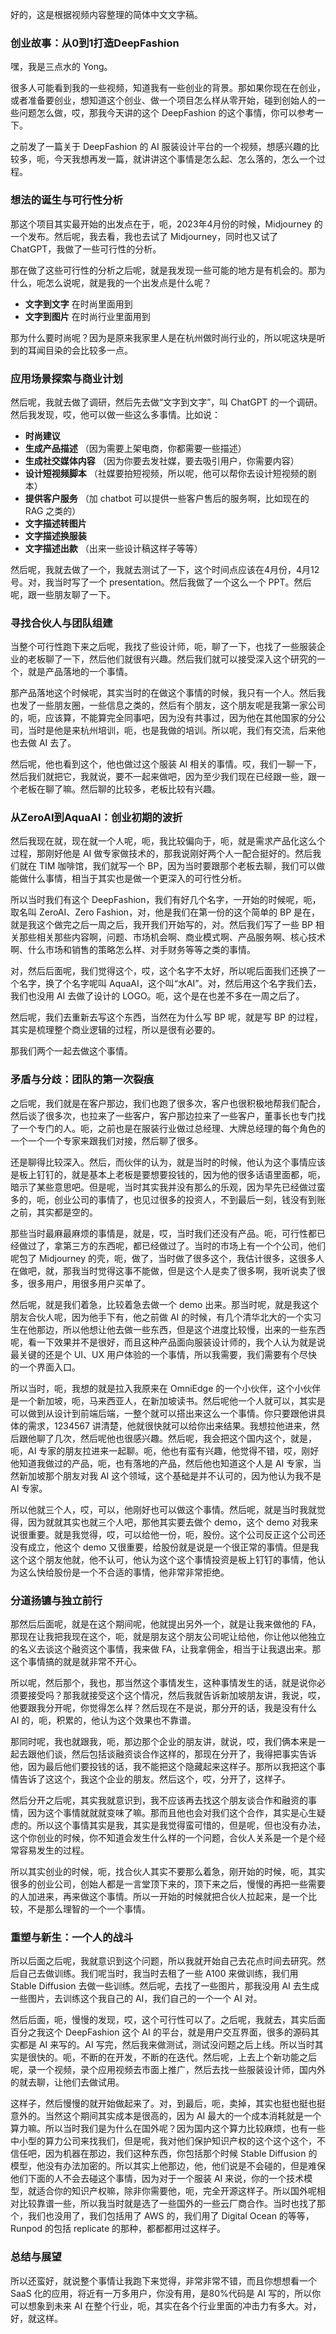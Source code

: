好的，这是根据视频内容整理的简体中文文字稿。

### 创业故事：从0到1打造DeepFashion

嘿，我是三点水的 Yong。

很多人可能看到我的一些视频，知道我有一些创业的背景。那如果你现在在创业，或者准备要创业，想知道这个创业、做一个项目怎么样从零开始，碰到创始人的一些问题怎么做，哎，那我今天讲的这个 DeepFashion 的这个事情，你可以参考一下。

之前发了一篇关于 DeepFashion 的 AI 服装设计平台的一个视频，想感兴趣的比较多，呃，今天我想再发一篇，就讲讲这个事情是怎么起、怎么落的，怎么一个过程。

### 想法的诞生与可行性分析

那这个项目其实最开始的出发点在于，呃，2023年4月份的时候，Midjourney 的一个发布。然后呢，我去看，我也去试了 Midjourney，同时也又试了 ChatGPT，我做了一些可行性的分析。

那在做了这些可行性的分析之后呢，就是我发现一些可能的地方是有机会的。那为什么，呃怎么说呢，就是我的一个出发点是什么呢？

*   **文字到文字** 在时尚里面用到
*   **文字到图片** 在时尚行业里面用到

那为什么要时尚呢？因为是原来我家里人是在杭州做时尚行业的，所以呢这块是听到的耳闻目染的会比较多一点。

### 应用场景探索与商业计划

然后呢，我就去做了调研，然后先去做“文字到文字”，叫 ChatGPT 的一个调研。然后我发现，哎，他可以做一些这么多事情。比如说：

*   **时尚建议**
*   **生成产品描述** （因为需要上架电商，你都需要一些描述）
*   **生成社交媒体内容** （因为你要去发社媒，要去吸引用户，你需要内容）
*   **设计短视频脚本** （社媒要拍短视频，所以呢，他可以帮你去设计短视频的剧本）
*   **提供客户服务** （加 chatbot 可以提供一些客户售后的服务啊，比如现在的 RAG 之类的）
*   **文字描述转图片**
*   **文字描述换服装**
*   **文字描述出款** （出来一些设计稿这样子等等）

然后呢，我就去做了一个，我就去测试了一下，这个时间点应该在4月份，4月12号。对，我当时写了一个 presentation。然后我做了一个这么一个 PPT。然后呢，跟一些朋友聊了一下。

### 寻找合伙人与团队组建

当整个可行性跑下来之后呢，我找了些设计师，呃，聊了一下，也找了一些服装企业的老板聊了一下，然后他们就很有兴趣。然后我们就可以接受深入这个研究的一个，就是产品落地的一个事情。

那产品落地这个时候呢，其实当时的在做这个事情的时候，我只有一个人。然后我也发了一些朋友圈，一些信息之类的，然后有个朋友，这个朋友呢是我第一家公司的，呃，应该算，不能算完全同事吧，因为没有共事过，因为他在其他国家的分公司，当时是他是来杭州培训，呃，也是我做的培训。所以呢，我们有交流，后来他也去做 AI 去了。

然后呢，他也看到这个，他也做过这个服装 AI 相关的事情。哎，我们一聊一下，然后我们就把它，我就说，要不一起来做吧，因为至少我们现在已经跟一些，跟一个老板在聊了嘛。然后聊的比较多，老板比较有兴趣。

### 从ZeroAI到AquaAI：创业初期的波折

然后我现在就，现在就一个人呢，呃，我比较偏向于，呃，就是需求产品化这么个过程，那刚好他是 AI 做专家做技术的，那我说刚好两个人一配合挺好的。然后我们就在 TIM 咖啡馆，我们就写一个 BP，因为当时要跟那个老板去聊，我们可以做能做什么事情，相当于其实也是做一个更深入的可行性分析。

所以当时我们有这个 DeepFashion，我们有好几个名字，一开始的时候呢，呃，取名叫 ZeroAI、Zero Fashion，对，他是我们在第一份的这个简单的 BP 是在，就是我这个做完之后一周之后，我开我们开始写的，对。然后我们写了一些 BP 相关那些相关那些内容啊，问题、市场机会啊、商业模式啊、产品服务啊、核心技术啊、什么市场和销售的策略怎么样、对手财务等等之类的事情。

对，然后后面呢，我们觉得这个，哎，这个名字不太好，所以呢后面我们还换了一个名字，换了个名字呢叫 AquaAI，这个叫“水AI”。对，然后用这个名字我们去，我们也没用 AI 去做了设计的 LOGO。呃，这个是在也差不多在一周之后了。

然后呢，我们去重新去写这个东西，当然在为什么写 BP 呢，就是写 BP 的过程，其实是梳理整个商业逻辑的过程，所以是很有必要的。

那我们两个一起去做这个事情。

### 矛盾与分歧：团队的第一次裂痕

之后呢，我们就是在客户那边，我们也跑了很多次，客户也很积极地帮我们配合，然后谈了很多次，也拉来了一些客户，客户那边拉来了一些客户，董事长也专门找了一个专门的人。呃，之前也是在服装行业做过总经理、大牌总经理的每个角色的一个一个一个专家来跟我们对接，然后聊了很多。

还是聊得比较深入。然后，而伙伴的认为，就是当时的时候，他认为这个事情应该是板上钉钉的，就是基本上老板是要想要投钱的，因为他的很多话语里面都，呃，暗示了某些意思吧。但是呢，当时其实我并没有那么的乐观，因为早先已经做过蛮多的，呃，创业公司的事情了，也见过很多的投资人，不到最后一刻，钱没有到账之前，其实都是空的。

那些当时最麻最麻烦的事情是，就是，哎，当时我们还没有产品。呃，可行性都已经做过了，拿第三方的东西呢，都已经做过了。当时的市场上有一个个公司，他们呢包了 Midjourney 的壳，呃，做了，当时做了很多这个，我估计很多，这很多人在做吧，就，那我当时觉得这事不能做，但是这个人是卖了很多啊，我听说卖了很多，很多用户，用很多用户买单了。

然后呢，就是我们着急，比较着急去做一个 demo 出来。那当时呢，就是我这个朋友合伙人呢，因为他手下有，他之前做 AI 的时候，有几个清华北大的一个实习生在他那边，所以他想让他去做一些东西，但是这个进度比较慢，出来的一些东西呢，看一下效果并不是很好，而且这种产品面向服装设计师的，我个人认为就是说最关键的还是个 UI、UX 用户体验的一个事情，所以我需要，我们需要有个尽快的一个界面入口。

所以当时，呃，我想的就是拉入我原来在 OmniEdge 的一个小伙伴，这个小伙伴是一个新加坡，呃，马来西亚人，在新加坡读书。然后呢他一个人就可以，其实是可以做到从设计到前端后端，一整个就可以搭出来这么一个事情。你只要跟他讲具体的需求，1234567 讲清楚，他就很快就可以给你出来结果。我想拉他进来，然后跟他聊了几次，然后呢他也很感兴趣。然后呢，我会把这个国内这个，就是，呃，AI 专家的朋友拉进来一起聊。呃，他也有蛮有兴趣，他觉得不错，哎，刚好他知道我做过的产品，呃，也有落地的产品，然后他也知道这个人是 AI 专家，当然新加坡那个朋友对我 AI 这个领域，这个基础是并不认可的，因为他认为我不是 AI 专家。

所以他就三个人，哎，可以，他刚好也可以做这个事情。然后呢，就是当时我就觉得，因为就就其实也就三个人吧，那他其实要去做个 demo，这个 demo 对我来说很重要。就是我觉得，哎，可以给他一份，呃，股份。这个公司反正这个公司还没有成立，他这个 demo 又很重要，给股份就是说是一个很正常的事情。但是我这个这个朋友他就，他不认可，他认为这个这个事情投资是板上钉钉的事情，他认为这么快给股份是一个不合适的事情，他非常非常拒绝。

### 分道扬镳与独立前行

那然后后面呢，就是在这个期间呢，他就提出另外一个，就是让我来做他的 FA，那现在让我把我现在这个，呃，就是朋友这个朋友公司呢让给他，你让他以他独立的名义去谈这个融资这个事情，我来做 FA，让我拿佣金，相当于让我退出来。那这个事情搞的就是就非常不开心。

所以呢，然后那个，我也，那当然这个事情发生，这种事情发生的话，就是说你必须要接受吗？那我就接受这个这个情况，然后我就告诉新加坡朋友讲，我说，哎，他要跟我分开呢，你觉得怎么样？然后现在不是说，那分开的话，我是没有什么 AI 的，呃，积累的，他认为这个效果也不靠谱。

那同时呢，我也就跟我，呃，那边那个企业的朋友讲，就说，哎，我们俩本来是一起去跟他们谈，然后包括谈融资谈合作这样的，那现在分开了，我得把事实告诉他，因为最后他们要投钱的话，我不能把这个隐藏起来这样子。那所以我把这个事情告诉了这这个，我这个企业的朋友。然后这个，哎，分开了，这样子。

然后分开之后呢，其实我就意识到，我不应该再去找这个朋友谈合作和融资的事情，因为这个事情就就就变味了嘛。那而且他也会对我们这个合作，其实是心生疑虑的。所以这个事情其实是我，其实是我觉得蛮可惜的，但是呢，但也没有办法，这个你创业的时候，你不知道会发生什么样的一个问题，合伙人关系是一个是个经常容易发生的过程。

所以其实创业的时候，呃，找合伙人其实不要那么着急，刚开始的时候，呃，其实很多的创业公司，创始人都是一言堂顶下来的，顶下来之后，慢慢的再把一些需要的人加进来，再来做这个事情。所以一开始的时候就把合伙人拉起来，是一个比较，不是那么理智的一个一个事情。

### 重塑与新生：一个人的战斗

所以后面之后呢，我就意识到这个问题，所以我就开始自己去花点时间去研究。然后自己去做训练。我们呢当时，我当时去租了一些 A100 来做训练，我们用 Stable Diffusion 去做一些训练。然后呢，去找了一些图片，那我没用 AI 去生成一些图片，去训练这个我自己的 AI，我们自己的一个一个 AI 对。

然后后面，呃，慢慢的发现，哎，这个可行性可以了。之后呢，我就去，其实后面百分之我这个 DeepFashion 这个 AI 的平台，就是用户交互界面，很多的源码其实都是 AI 来写的。AI 写完，然后我来做测试，测试没问题之后上线。所以当时其实是很快的。呃，不断的在开发，不断的在迭代。然后呢，上去上个新功能之后呢，录一个视频，录个应用视频去市面上推广，然后去找一些服装设计师，国内外的就去聊，让他们去做试用。

这样子，然后慢慢的就开始做起来了。对，到最后，呃，卖掉，其实也挺也挺也挺意外的。当然这个期间其实成本是很高的，因为 AI 最大的一个成本消耗就是一个算力嘛。所以当时我们是为什么在国外呢？因为国内这个算力比较麻烦，也有一些中小型的算力公司来找我们，但是呢，我对他们保护知识产权的这个这个这个，不信任吧，因为机器在那边，我们这种东西，你包括那个时候 Stable Diffusion 的模型，他没有办法加密的。所以其实上他那边，他，他们说是不会碰的，但是难保他们下面的人不会去碰这个事情，因为对于一个服装 AI 来说，你的一个技术模型，就适合你的知识产权嘛，除非你需要他，呃，完全开源这样子。所以国外呢相对比较靠谱一些，所以我当时就是选了一些国外的一些云厂商合作。当时也找了那个，我们也没用了，我们包括用了 AWS 的，我们用了 Digital Ocean 的等等，Runpod 的包括 replicate 的那种，都都都用过这样子。

### 总结与展望

所以还蛮好，就说整个事情让我跑下来觉得，非常非常不错，而且你想想看一个 SaaS 化的应用，将近有一万多用户，你没有用，是80%代码是 AI 写的，所以你可以想象到未来 AI 在整个行业，呃，其实在各个行业里面的冲击力有多大。对，好，就这样。
